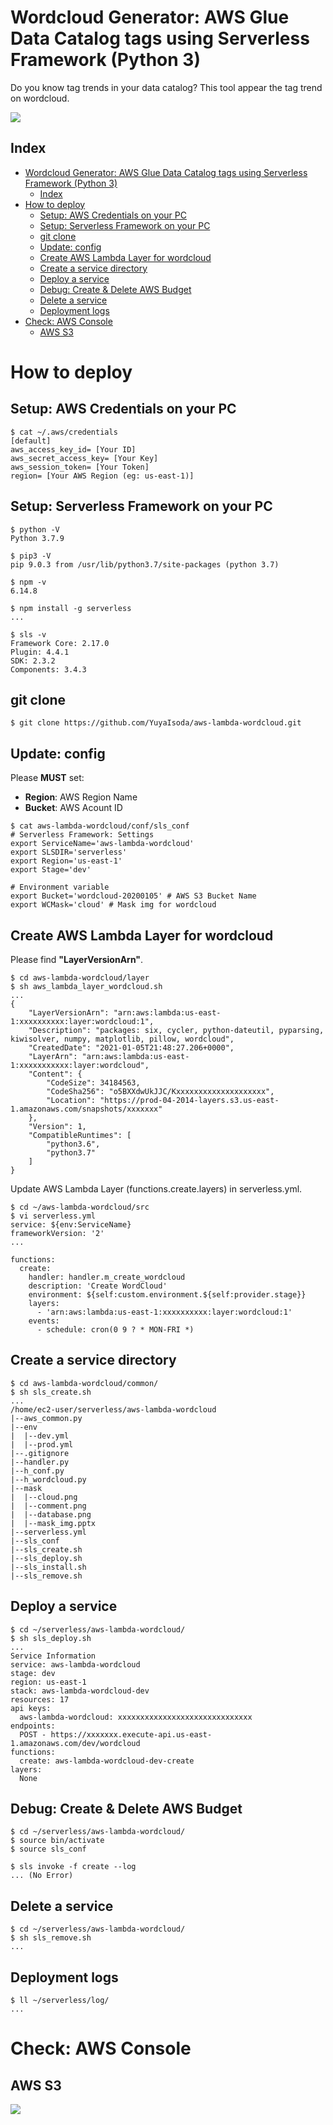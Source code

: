 # Wordcloud Generator: AWS Glue Data Catalog tags using Serverless Framework (Python 3)
Do you know tag trends in your data catalog? This tool appear the tag trend on wordcloud.

![](img/wordcloud_adcm_datacatalog.png)

## Index
<!-- TOC -->

- [Wordcloud Generator: AWS Glue Data Catalog tags using Serverless Framework (Python 3)](#wordcloud-generator-aws-glue-data-catalog-tags-using-serverless-framework-python-3)
  - [Index](#index)
- [How to deploy](#how-to-deploy)
  - [Setup: AWS Credentials on your PC](#setup-aws-credentials-on-your-pc)
  - [Setup: Serverless Framework on your PC](#setup-serverless-framework-on-your-pc)
  - [git clone](#git-clone)
  - [Update: config](#update-config)
  - [Create AWS Lambda Layer for wordcloud](#create-aws-lambda-layer-for-wordcloud)
  - [Create a service directory](#create-a-service-directory)
  - [Deploy a service](#deploy-a-service)
  - [Debug: Create & Delete AWS Budget](#debug-create--delete-aws-budget)
  - [Delete a service](#delete-a-service)
  - [Deployment logs](#deployment-logs)
- [Check: AWS Console](#check-aws-console)
  - [AWS S3](#aws-s3)

<!-- /TOC -->

# How to deploy

## Setup: AWS Credentials on your PC
```
$ cat ~/.aws/credentials 
[default]
aws_access_key_id= [Your ID]
aws_secret_access_key= [Your Key]
aws_session_token= [Your Token]
region= [Your AWS Region (eg: us-east-1)]
```

## Setup: Serverless Framework on your PC
```
$ python -V
Python 3.7.9

$ pip3 -V
pip 9.0.3 from /usr/lib/python3.7/site-packages (python 3.7)

$ npm -v
6.14.8

$ npm install -g serverless
...

$ sls -v
Framework Core: 2.17.0
Plugin: 4.4.1
SDK: 2.3.2
Components: 3.4.3
```

## git clone
```
$ git clone https://github.com/YuyaIsoda/aws-lambda-wordcloud.git
```

## Update: config
Please **MUST** set:
- **Region**: AWS Region Name
- **Bucket**: AWS Acount ID

```
$ cat aws-lambda-wordcloud/conf/sls_conf
# Serverless Framework: Settings
export ServiceName='aws-lambda-wordcloud'
export SLSDIR='serverless'
export Region='us-east-1'
export Stage='dev'

# Environment variable
export Bucket='wordcloud-20200105' # AWS S3 Bucket Name
export WCMask='cloud' # Mask img for wordcloud
```

## Create AWS Lambda Layer for wordcloud
Please find **"LayerVersionArn"**.

```
$ cd aws-lambda-wordcloud/layer
$ sh aws_lambda_layer_wordcloud.sh
...
{
    "LayerVersionArn": "arn:aws:lambda:us-east-1:xxxxxxxxxx:layer:wordcloud:1", 
    "Description": "packages: six, cycler, python-dateutil, pyparsing, kiwisolver, numpy, matplotlib, pillow, wordcloud", 
    "CreatedDate": "2021-01-05T21:48:27.206+0000", 
    "LayerArn": "arn:aws:lambda:us-east-1:xxxxxxxxxxx:layer:wordcloud", 
    "Content": {
        "CodeSize": 34184563, 
        "CodeSha256": "o5BXXdwUkJJC/Kxxxxxxxxxxxxxxxxxxxx", 
        "Location": "https://prod-04-2014-layers.s3.us-east-1.amazonaws.com/snapshots/xxxxxxx"
    }, 
    "Version": 1, 
    "CompatibleRuntimes": [
        "python3.6", 
        "python3.7"
    ]
}
```

Update AWS Lambda Layer (functions.create.layers) in serverless.yml.
```
$ cd ~/aws-lambda-wordcloud/src
$ vi serverless.yml
service: ${env:ServiceName}
frameworkVersion: '2'
...

functions:
  create:
    handler: handler.m_create_wordcloud
    description: 'Create WordCloud'
    environment: ${self:custom.environment.${self:provider.stage}}
    layers:
      - 'arn:aws:lambda:us-east-1:xxxxxxxxxx:layer:wordcloud:1'
    events:
      - schedule: cron(0 9 ? * MON-FRI *)
```

## Create a service directory
```
$ cd aws-lambda-wordcloud/common/
$ sh sls_create.sh
...
/home/ec2-user/serverless/aws-lambda-wordcloud
|--aws_common.py
|--env
|  |--dev.yml
|  |--prod.yml
|--.gitignore
|--handler.py
|--h_conf.py
|--h_wordcloud.py
|--mask
|  |--cloud.png
|  |--comment.png
|  |--database.png
|  |--mask_img.pptx
|--serverless.yml
|--sls_conf
|--sls_create.sh
|--sls_deploy.sh
|--sls_install.sh
|--sls_remove.sh
```

## Deploy a service
```
$ cd ~/serverless/aws-lambda-wordcloud/
$ sh sls_deploy.sh 
...
Service Information
service: aws-lambda-wordcloud
stage: dev
region: us-east-1
stack: aws-lambda-wordcloud-dev
resources: 17
api keys:
  aws-lambda-wordcloud: xxxxxxxxxxxxxxxxxxxxxxxxxxxxxx
endpoints:
  POST - https://xxxxxxx.execute-api.us-east-1.amazonaws.com/dev/wordcloud
functions:
  create: aws-lambda-wordcloud-dev-create
layers:
  None
```

## Debug: Create & Delete AWS Budget
```
$ cd ~/serverless/aws-lambda-wordcloud/
$ source bin/activate
$ source sls_conf

$ sls invoke -f create --log
... (No Error)
```

## Delete a service
```
$ cd ~/serverless/aws-lambda-wordcloud/
$ sh sls_remove.sh 
...
```

## Deployment logs
```
$ ll ~/serverless/log/
...
```

# Check: AWS Console
## AWS S3
![](img/aws_s3_1.png)
